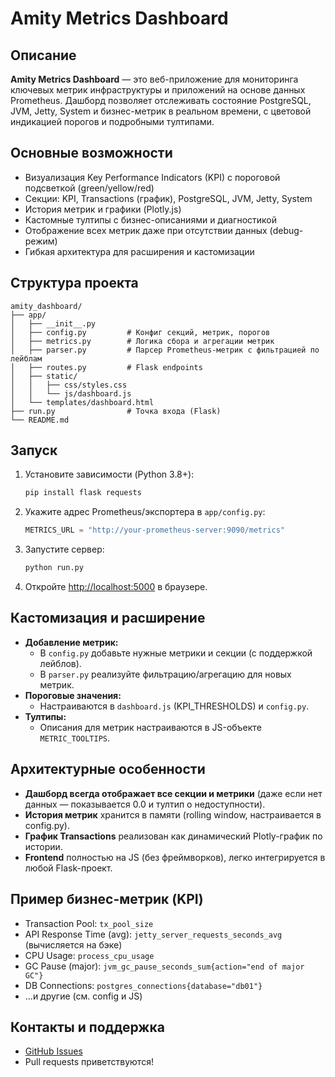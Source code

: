# Amity Metrics Dashboard

## Описание

**Amity Metrics Dashboard** — это веб-приложение для мониторинга ключевых метрик инфраструктуры и приложений на основе данных Prometheus. Дашборд позволяет отслеживать состояние PostgreSQL, JVM, Jetty, System и бизнес-метрик в реальном времени, с цветовой индикацией порогов и подробными тултипами.

## Основные возможности
- Визуализация Key Performance Indicators (KPI) с пороговой подсветкой (green/yellow/red)
- Секции: KPI, Transactions (график), PostgreSQL, JVM, Jetty, System
- История метрик и графики (Plotly.js)
- Кастомные тултипы с бизнес-описаниями и диагностикой
- Отображение всех метрик даже при отсутствии данных (debug-режим)
- Гибкая архитектура для расширения и кастомизации

## Структура проекта
```
amity_dashboard/
├── app/
│   ├── __init__.py
│   ├── config.py         # Конфиг секций, метрик, порогов
│   ├── metrics.py        # Логика сбора и агрегации метрик
│   ├── parser.py         # Парсер Prometheus-метрик с фильтрацией по лейблам
│   ├── routes.py         # Flask endpoints
│   ├── static/
│   │   ├── css/styles.css
│   │   └── js/dashboard.js
│   └── templates/dashboard.html
├── run.py                # Точка входа (Flask)
└── README.md
```

## Запуск
1. Установите зависимости (Python 3.8+):
   ```bash
   pip install flask requests
   ```
2. Укажите адрес Prometheus/экспортера в `app/config.py`:
   ```python
   METRICS_URL = "http://your-prometheus-server:9090/metrics"
   ```
3. Запустите сервер:
   ```bash
   python run.py
   ```
4. Откройте [http://localhost:5000](http://localhost:5000) в браузере.

## Кастомизация и расширение
- **Добавление метрик:**
  - В `config.py` добавьте нужные метрики и секции (с поддержкой лейблов).
  - В `parser.py` реализуйте фильтрацию/агрегацию для новых метрик.
- **Пороговые значения:**
  - Настраиваются в `dashboard.js` (KPI_THRESHOLDS) и `config.py`.
- **Тултипы:**
  - Описания для метрик настраиваются в JS-объекте `METRIC_TOOLTIPS`.

## Архитектурные особенности
- **Дашборд всегда отображает все секции и метрики** (даже если нет данных — показывается 0.0 и тултип о недоступности).
- **История метрик** хранится в памяти (rolling window, настраивается в config.py).
- **График Transactions** реализован как динамический Plotly-график по истории.
- **Frontend** полностью на JS (без фреймворков), легко интегрируется в любой Flask-проект.

## Пример бизнес-метрик (KPI)
- Transaction Pool: `tx_pool_size`
- API Response Time (avg): `jetty_server_requests_seconds_avg` (вычисляется на бэке)
- CPU Usage: `process_cpu_usage`
- GC Pause (major): `jvm_gc_pause_seconds_sum{action="end of major GC"}`
- DB Connections: `postgres_connections{database="db01"}`
- ...и другие (см. config и JS)

## Контакты и поддержка
- [GitHub Issues](https://github.com/mateoMakalone/amity_dashboard/issues)
- Pull requests приветствуются!